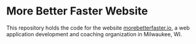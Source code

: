 # More Better Faster Website

This repository holds the code for the website [morebetterfaster.io](https://morebetterfaster.io), a web application development and coaching organization in Milwaukee, WI.
